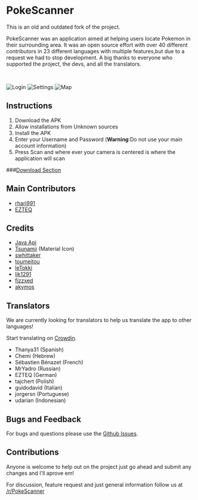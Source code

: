 ﻿# PokeScanner

This is an old and outdated fork of the project. 

PokeScanner was an application aimed at helping users locate Pokemon in their surrounding area. 
It was an open source effort with over 40 different contributors in 23 different languages with multiple features,but due to a request we had to 
stop development. A big thanks to everyone who supported the project, the devs, and all the translators.

<br>

![Login](http://i.imgur.com/P3WECeA.png)
![Settings](http://i.imgur.com/ATj5r30.png)
![Map](http://i.imgur.com/57D7Ttn.png)


## Instructions
1. Download the APK
2. Allow installations from Unknown sources
3. Install the APK
4. Enter your Username and Password (**Warning**:Do not use your main account information)
5. Press Scan and where ever your camera is centered is where the application will scan

###[Download Section](https://github.com/BrianEstrada/PokeScanner/releases)

## Main Contributors

- [rhari991](https://github.com/rhari991)
- [EZTEQ](https://github.com/EZTEQ)

## Credits

- [Java Api](https://github.com/Grover-c13/PokeGOAPI-Java/)
- [Tsunamii](https://github.com/Tsunamii) (Material Icon)
- [swhittaker](https://github.com/swhittaker)
- [toumeitou](https://github.com/toumeitou)
- [leTokki](https://github.com/leTokki)
- [ljk1291](https://github.com/ljk1291)
- [fizzxed](https://github.com/fizzxed)
- [akymos](https://github.com/akymos)


## Translators

We are currently looking for translators to help us translate the app to other languages!

Start translating on [Crowdin](https://crowdin.com/project/poke-scanner). 

- Thanya31 (Spanish)
- Chemi (Hebrew)
- Sébastien Bénazet (French)
- MrYadro (Russian)
- EZTEQ (German)
- tajchert (Polish)
- guidodavid (Italian)
- jorgersn (Portuguese)
- udarian (Indonesian)


## Bugs and Feedback

For bugs and questions please use the [Github Issues](https://github.com/BrianEstrada/PokeScanner/issues).


## Contributions

Anyone is welcome to help out on the project just go ahead and submit any changes and I'll aprove em!

For discussion, feature request and just general information follow us at [/r/PokeScanner](https://www.reddit.com/r/PokeScanner)
